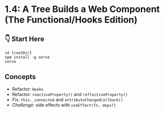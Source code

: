 # 1.4: A Tree Builds a Web Component (The Functional/Hooks Edition)

## :point_down: Start Here

```shell
cd {rootDir}
npm install -g serve
serve .
```

## Concepts

- Refactor: `Hooks`
- Refactor: `reactiveProperty()` and `reflectiveProperty()`
- Fix: `this._connected` and `attributeChangedCallback()`
- _Challenge_: side effects with `useEffect(fn, deps?)`

